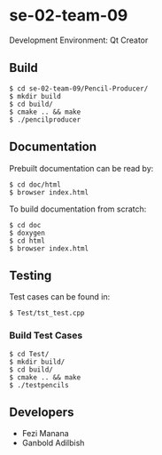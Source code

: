 # se-02-team-09
Development Environment: Qt Creator

## Build
```
$ cd se-02-team-09/Pencil-Producer/
$ mkdir build
$ cd build/
$ cmake .. && make
$ ./pencilproducer
```
## Documentation
Prebuilt documentation can be read by:
```
$ cd doc/html
$ browser index.html
```
To build documentation from scratch:
```
$ cd doc
$ doxygen
$ cd html
$ browser index.html
```

## Testing
Test cases can be found in:
```
$ Test/tst_test.cpp
```
### Build Test Cases
```
$ cd Test/
$ mkdir build/
$ cd build/
$ cmake .. && make
$ ./testpencils
```
## Developers
* Fezi Manana
* Ganbold Adilbish

